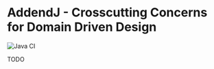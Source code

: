 # AddendJ - Crosscutting Concerns for Domain Driven Design 

![Java CI](https://github.com/repplix/AddendJ/workflows/Java%20CI/badge.svg)

TODO 